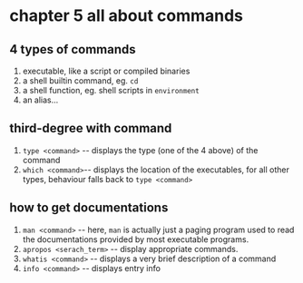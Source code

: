 # chapter 5 all about commands

## 4 types of commands
1. executable, like a script or compiled binaries
2. a shell builtin command, eg. `cd`
3. a shell function, eg. shell scripts in `environment`
4. an alias...

## third-degree with command
1. `type <command>` -- displays the type (one of the 4 above) of the command 
2. `which <command>`-- displays the location of the executables, for all other types, behaviour
falls back to `type <command>`

## how to get documentations
1. `man <command>` -- here, `man` is actually just a paging program used to read the documentations
provided by most executable programs.
2. `apropos <serach_term>` -- display appropriate commands.
3. `whatis <command>` -- displays a very brief description of a command
4. `info <command>` -- displays entry info